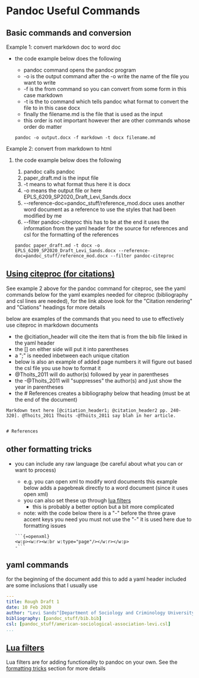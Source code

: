 # Pandoc Useful Commands

## Basic commands and conversion

Example 1: convert markdown doc to word doc

- the code example below does the following
    - pandoc command opens the pandoc program
    - -o is the output command after the -o write the name of the file you want to write
    - -f is the from command so you can convert from some form in this case markdown
    - -t is the to command which tells pandoc what format to convert the file to in this case docx
    - finally the filename.md is the file that is used as the input
    - this order is not important however ther are other commands whose order do matter

    ```pandoc
    pandoc -o output.docx -f markdown -t docx filename.md
    ```

Example 2: convert from markdown to html

1. the code example below does the following
    1. pandoc calls pandoc
    1. paper_draft.md is the input file
    1. -t means to what format thus here it is docx
    1. -o means the output file or here EPLS_6209_SP2020_Draft_Levi_Sands.docx
    1. --reference-doc=pandoc_stuff/reference_mod.docx uses another word document as a reference to use the styles that had been modified by me
    1. --filter pandoc-citeproc this has to be at the end it uses the information from the yaml header for the source for references and csl for the formatting of the references

    ```pandoc
    pandoc paper_draft.md -t docx -o EPLS_6209_SP2020_Draft_Levi_Sands.docx --reference-doc=pandoc_stuff/reference_mod.docx --filter pandoc-citeproc
    ```

## [Using citeproc (for citations)](https://pandoc.org/MANUAL.html)

See example 2 above for the pandoc command for citeproc, see the yaml commands below for the yaml examples needed for citeproc (bibliography and csl lines are needed), for the link above look for the "Citation rendering" and "Ciations" headings for more details

below are examples of the commands that you need to use to effectively use citeproc in markdown documents
- the @citiation_header will cite the item that is from the bib file linked in the yaml header
- the [] on either side will put it into parentheses
- a ";" is needed inbetween each unique citation
- below is also an example of added page numbers it will figure out based the csl file you use how to format it
- @Thoits_2011 will do author(s) followed by year in parentheses
- the -@Thoits_2011 will "suppresses" the author(s) and just show the year in parentheses
- the # References creates a bibliography below that heading (must be at the end of the document)

```pandoc
Markdown text here [@citiation_header1; @citation_header2 pp. 240-320]. @Thoits_2011 Thoits -@Thoits_2011 say blah in her article.


# References
```

## other formatting tricks

- you can include any raw language (be careful about what you can or want to process)
    - e.g. you can open xml to modify word documents this example below adds a pagebreak directly to a word document (since it uses open xml)
    - you can also set these up through [lua filters](#lua-filtershttpsgithubcompandoclua-filters)
        - this is probably a better option but a bit more complicated
    - note: with the code below there is a "-" before the three grave accent keys you need you must not use the "-" it is used here due to formatting issues

    ```pandoc
    ```{=openxml}
    <w:p><w:r><w:br w:type="page"/></w:r></w:p>
    -```
    ```

## yaml commands

for the beginning of the document add this to add a yaml header included are some inclusions that I usually use

```yaml
---
title: Rough Draft 1
date: 10 Feb 2020
author: "Levi Sands^[Department of Sociology and Criminology University of Iowa]"
bibliography: [pandoc_stuff/bib.bib]
csl: [pandoc_stuff/american-sociological-association-levi.csl]
...
```


## [Lua filters](https://github.com/pandoc/lua-filters)

Lua filters are for adding functionality to pandoc on your own. See the [formatting tricks](#other-formatting-tricks) section for more details
